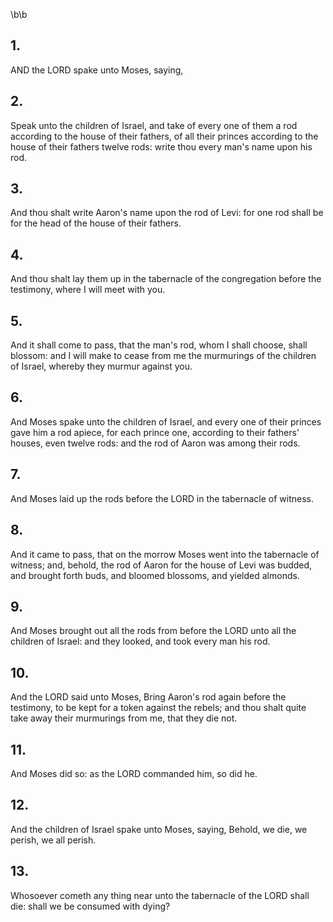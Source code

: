 \b\b
## 1.
AND the LORD spake unto Moses, saying,
## 2.
Speak unto the children of Israel, and take of every one of them a rod according to the house of their fathers, of all their princes according to the house of their fathers twelve rods: write thou every man's name upon his rod.
## 3.
And thou shalt write Aaron's name upon the rod of Levi: for one rod shall be for the head of the house of their fathers.
## 4.
And thou shalt lay them up in the tabernacle of the congregation before the testimony, where I will meet with you.
## 5.
And it shall come to pass, that the man's rod, whom I shall choose, shall blossom: and I will make to cease from me the murmurings of the children of Israel, whereby they murmur against you.
## 6.
And Moses spake unto the children of Israel, and every one of their princes gave him a rod apiece, for each prince one, according to their fathers' houses, even twelve rods: and the rod of Aaron was among their rods.
## 7.
And Moses laid up the rods before the LORD in the tabernacle of witness.
## 8.
And it came to pass, that on the morrow Moses went into the tabernacle of witness; and, behold, the rod of Aaron for the house of Levi was budded, and brought forth buds, and bloomed blossoms, and yielded almonds.
## 9.
And Moses brought out all the rods from before the LORD unto all the children of Israel: and they looked, and took every man his rod.
## 10.
And the LORD said unto Moses, Bring Aaron's rod again before the testimony, to be kept for a token against the rebels; and thou shalt quite take away their murmurings from me, that they die not.
## 11.
And Moses did so: as the LORD commanded him, so did he.
## 12.
And the children of Israel spake unto Moses, saying, Behold, we die, we perish, we all perish.
## 13.
Whosoever cometh any thing near unto the tabernacle of the LORD shall die: shall we be consumed with dying?
